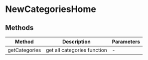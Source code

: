 # NewCategoriesHome

## Methods

<!-- @vuese:NewCategoriesHome:methods:start -->
|Method|Description|Parameters|
|---|---|---|
|getCategories|get all categories function|-|

<!-- @vuese:NewCategoriesHome:methods:end -->


